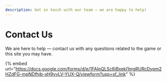 ```yaml
---
description: Get in touch with our team — we are happy to help!
---
```


# Contact Us

We are here to help — contact us with any questions related to the game or this site you may have.

{% embed url="https://docs.google.com/forms/d/e/1FAIpQLSc6iBxekI1mgRURcDypm2HZdFG-mpNDfhib-xH9vvLV-YUX-Q/viewform?usp=sf_link" %}
